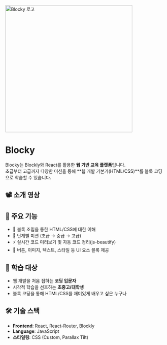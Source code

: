 <img src="https://i.ibb.co/TB50Q24t/blocky-logo.png" alt="Blocky 로고" width="400"/>


# Blocky

Blocky는 Blockly와 React를 활용한 **웹 기반 교육 플랫폼**입니다.  
초급부터 고급까지 다양한 미션을 통해 **웹 개발 기본기(HTML/CSS)**를 블록 코딩으로 학습할 수 있습니다.


## 📽️ 소개 영상


## 🚀 주요 기능
- 🧩 블록 조립을 통한 HTML/CSS에 대한 이해
- 🎯 단계별 미션 (초급 → 중급 → 고급)
- ⚡ 실시간 코드 미리보기 및 자동 코드 정리(js-beautify)
- 🎨 버튼, 이미지, 텍스트, 스타일 등 UI 요소 블록 제공


## 🎯 학습 대상
- 웹 개발을 처음 접하는 **코딩 입문자**
- 시각적 학습을 선호하는 **초중고/대학생**
- 블록 코딩을 통해 HTML/CSS를 재미있게 배우고 싶은 누구나

## 🛠️ 기술 스택
- **Frontend**: React, React-Router, Blockly
- **Language**: JavaScript
- **스타일링**: CSS (Custom, Parallax Tilt)
